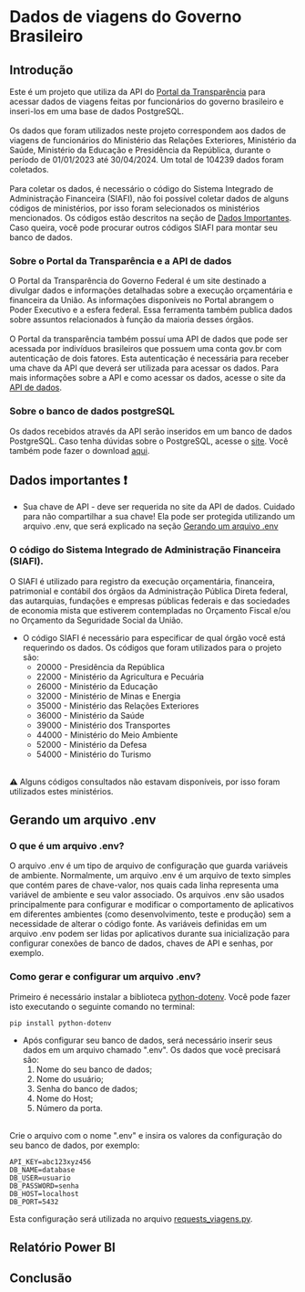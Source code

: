 # Dados de viagens do Governo Brasileiro

## Introdução
Este é um projeto que utiliza da API do [Portal da Transparência](https://portaldatransparencia.gov.br) para acessar dados de viagens feitas por funcionários do governo brasileiro e inseri-los em uma base de dados PostgreSQL.
<br />
<br />
Os dados que foram utilizados neste projeto correspondem aos dados de viagens de funcionários do Ministério das Relações Exteriores, Ministério da Saúde, Ministério da Educação e Presidência da República, durante o período de 01/01/2023 até 30/04/2024. Um total de 104239 dados foram coletados.
<br />
<br />
Para coletar os dados, é necessário o código do Sistema Integrado de Administração Financeira (SIAFI), não foi possível coletar dados de alguns códigos de ministérios, por isso foram selecionados os ministérios mencionados. Os códigos estão descritos na seção de [Dados Importantes](#dados-importantes). Caso queira, você pode procurar outros códigos SIAFI para montar seu banco de dados.  

### Sobre o Portal da Transparência e a API de dados

O Portal da Transparência do Governo Federal é um site destinado a divulgar dados e informações detalhadas sobre a execução orçamentária e financeira da União. 
As informações disponíveis no Portal abrangem o Poder Executivo e a esfera federal. Essa ferramenta também publica dados sobre assuntos relacionados à função da maioria desses órgãos.
<br />
<br />
O Portal da transparência também possuí uma API de dados que pode ser acessada por indivíduos brasileiros que possuem uma conta gov.br com autenticação de dois fatores. Esta autenticação é necessária para receber uma chave da API que deverá ser utilizada para acessar os dados.
Para mais informações sobre a API e como acessar os dados, acesse o site da [API de dados](https://portaldatransparencia.gov.br/api-de-dados).

### Sobre o banco de dados postgreSQL

Os dados recebidos através da API serão inseridos em um banco de dados PostgreSQL. Caso tenha dúvidas sobre o PostgreSQL, acesse o [site](https://www.postgresql.org/about/). Você também pode fazer o download [aqui](https://www.postgresql.org/download/).

<a name="dados-importantes"></a>
## Dados importantes ❗
* Sua chave de API - deve ser requerida no site da API de dados. Cuidado para não compartilhar a sua chave! Ela pode ser protegida utilizando um arquivo .env, que será explicado na seção [Gerando um arquivo .env](#arquivo-env)
### O código do Sistema Integrado de Administração Financeira (SIAFI).
O SIAFI é utilizado para registro da execução orçamentária, financeira, patrimonial e contábil dos órgãos da Administração Pública Direta federal, das autarquias, fundações e empresas públicas federais e das sociedades de economia mista que estiverem contempladas no Orçamento Fiscal e/ou no Orçamento da Seguridade Social da União.
* O código SIAFI é necessário para especificar de qual órgão você está requerindo os dados. Os códigos que foram utilizados para o projeto são:
  *  20000 - Presidência da República
  *  22000 - Ministério da Agricultura e Pecuária
  *  26000 - Ministério da Educação
  *  32000 - Ministério de Minas e Energia
  *  35000 - Ministério das Relações Exteriores
  *  36000 - Ministério da Saúde
  *  39000 - Ministério dos Transportes
  *  44000 - Ministério do Meio Ambiente
  *  52000 - Ministério da Defesa
  *  54000 - Ministério do Turismo
<br />
⚠️ Alguns códigos consultados não estavam disponíveis, por isso foram utilizados estes ministérios.
<br />

<a name="arquivo-env"></a>
## Gerando um arquivo .env
### O que é um arquivo .env?
O arquivo .env é um tipo de arquivo de configuração que guarda variáveis de ambiente. Normalmente, um arquivo .env é um arquivo de texto simples que contém pares de chave-valor, nos quais cada linha representa uma variável de ambiente e seu valor associado.
Os arquivos .env são usados principalmente para configurar e modificar o comportamento de aplicativos em diferentes ambientes (como desenvolvimento, teste e produção) sem a necessidade de alterar o código fonte. As variáveis definidas em um arquivo .env podem ser lidas por aplicativos durante sua inicialização para configurar conexões de banco de dados, chaves de API e senhas, por exemplo.

### Como gerar e configurar um arquivo .env?
Primeiro é necessário instalar a biblioteca [python-dotenv](https://pypi.org/project/python-dotenv/). Você pode fazer isto executando o seguinte comando no terminal:
```
pip install python-dotenv
```
* Após configurar seu banco de dados, será necessário inserir seus dados em um arquivo chamado ".env". Os dados que você precisará são:
    1. Nome do seu banco de dados;
    2. Nome do usuário;
    3. Senha do banco de dados;
    4. Nome do Host;
    5. Número da porta.  
<br />
Crie o arquivo com o nome ".env" e insira os valores da configuração do seu banco de dados, por exemplo:

```
API_KEY=abc123xyz456
DB_NAME=database
DB_USER=usuario
DB_PASSWORD=senha
DB_HOST=localhost
DB_PORT=5432
```
Esta configuração será utilizada no arquivo [requests_viagens.py](requests_viagens.py).

## Relatório Power BI

## Conclusão
